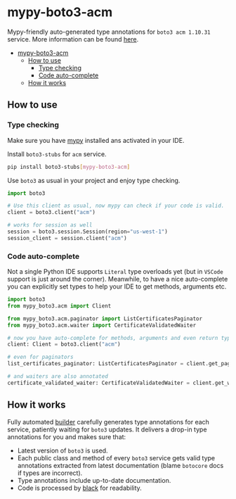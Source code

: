 # mypy-boto3-acm

Mypy-friendly auto-generated type annotations for `boto3 acm 1.10.31` service.
More information can be found [here](https://github.com/vemel/mypy_boto3).

- [mypy-boto3-acm](#mypy-boto3-acm)
  - [How to use](#how-to-use)
    - [Type checking](#type-checking)
    - [Code auto-complete](#code-auto-complete)
  - [How it works](#how-it-works)

## How to use

### Type checking

Make sure you have [mypy](https://github.com/python/mypy) installed ans activated in your IDE.

Install `boto3-stubs` for `acm` service.

```bash
pip install boto3-stubs[mypy-boto3-acm]
```

Use `boto3` as usual in your project and enjoy type checking.

```python
import boto3

# Use this client as usual, now mypy can check if your code is valid.
client = boto3.client("acm")

# works for session as well
session = boto3.session.Session(region="us-west-1")
session_client = session.client("acm")

```

### Code auto-complete

Not a single Python IDE supports `Literal` type overloads yet (but in `VSCode` support is just around the corner).
Meanwhile, to have a nice auto-complete you can explicitly set types to help your IDE to get methods, arguments etc.

```python
import boto3
from mypy_boto3.acm import Client

from mypy_boto3.acm.paginator import ListCertificatesPaginator
from mypy_boto3.acm.waiter import CertificateValidatedWaiter

# now you have auto-complete for methods, arguments and even return types
client: Client = boto3.client("acm")

# even for paginators
list_certificates_paginator: ListCertificatesPaginator = client.get_paginator("list_certificates")

# and waiters are also annotated
certificate_validated_waiter: CertificateValidatedWaiter = client.get_waiter("certificate_validated")
```

## How it works

Fully automated [builder](https://github.com/vemel/mypy_boto3) carefully generates
type annotations for each service, patiently waiting for `boto3` updates. It delivers
a drop-in type annotations for you and makes sure that:

- Latest version of `boto3` is used.
- Each public class and method of every `boto3` service gets valid type annotations
  extracted from latest documentation (blame `botocore` docs if types are incorrect).
- Type annotations include up-to-date documentation.
- Code is processed by [black](https://github.com/psf/black) for readability.